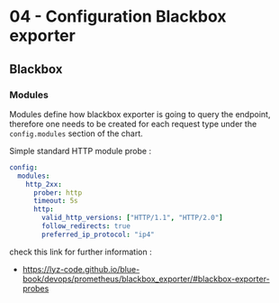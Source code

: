 # 04 - Configuration Blackbox exporter
## Blackbox
### Modules

Modules define how blackbox exporter is going to query the endpoint, therefore one needs to be created for each request type under the `config.modules` section of the chart.

Simple standard HTTP module probe :
```yaml
config:
  modules:
    http_2xx:
      prober: http
      timeout: 5s
      http:
        valid_http_versions: ["HTTP/1.1", "HTTP/2.0"]
        follow_redirects: true
        preferred_ip_protocol: "ip4"
```

check this link for further information :
- https://lyz-code.github.io/blue-book/devops/prometheus/blackbox_exporter/#blackbox-exporter-probes

